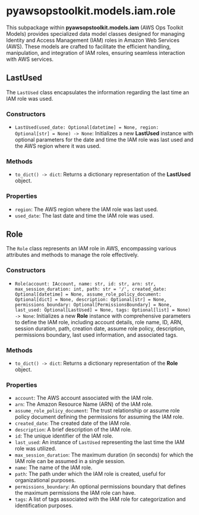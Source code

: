 # pyawsopstoolkit.models.iam.role

This subpackage within **pyawsopstoolkit.models.iam** (AWS Ops Toolkit Models) provides specialized data model classes
designed for managing Identity and Access Management (IAM) roles in Amazon Web Services (AWS). These models are crafted
to facilitate the efficient handling, manipulation, and integration of IAM roles, ensuring seamless interaction with AWS
services.

## LastUsed

The `LastUsed` class encapsulates the information regarding the last time an IAM role was used.

### Constructors

- `LastUsed(used_date: Optional[datetime] = None, region: Optional[str] = None) -> None`: Initializes a new **LastUsed**
  instance with optional parameters for the date and time the IAM role was last used and the AWS region where it was
  used.

### Methods

- `to_dict() -> dict`: Returns a dictionary representation of the **LastUsed** object.

### Properties

- `region`: The AWS region where the IAM role was last used.
- `used_date`: The last date and time the IAM role was used.

## Role

The `Role` class represents an IAM role in AWS, encompassing various attributes and methods to manage the role
effectively.

### Constructors

- `Role(account: IAccount, name: str, id: str, arn: str, max_session_duration: int, path: str = '/', created_date: Optional[datetime] = None, assume_role_policy_document: Optional[dict] = None, description: Optional[str] = None, permissions_boundary: Optional[PermissionsBoundary] = None, last_used: Optional[LastUsed] = None, tags: Optional[list] = None) -> None`:
  Initializes a new **Role** instance with comprehensive parameters to define the IAM role, including account details,
  role name, ID, ARN, session duration, path, creation date, assume role policy, description, permissions boundary, last
  used information, and associated tags.

### Methods

- `to_dict() -> dict`: Returns a dictionary representation of the **Role** object.

### Properties

- `account`: The AWS account associated with the IAM role.
- `arn`: The Amazon Resource Name (ARN) of the IAM role.
- `assume_role_policy_document`: The trust relationship or assume role policy document defining the permissions for
  assuming the IAM role.
- `created_date`: The created date of the IAM role.
- `description`: A brief description of the IAM role.
- `id`: The unique identifier of the IAM role.
- `last_used`: An instance of `LastUsed` representing the last time the IAM role was utilized.
- `max_session_duration`: The maximum duration (in seconds) for which the IAM role can be assumed in a single session.
- `name`: The name of the IAM role.
- `path`: The path under which the IAM role is created, useful for organizational purposes.
- `permissions_boundary`: An optional permissions boundary that defines the maximum permissions the IAM role can have.
- `tags`: A list of tags associated with the IAM role for categorization and identification purposes.